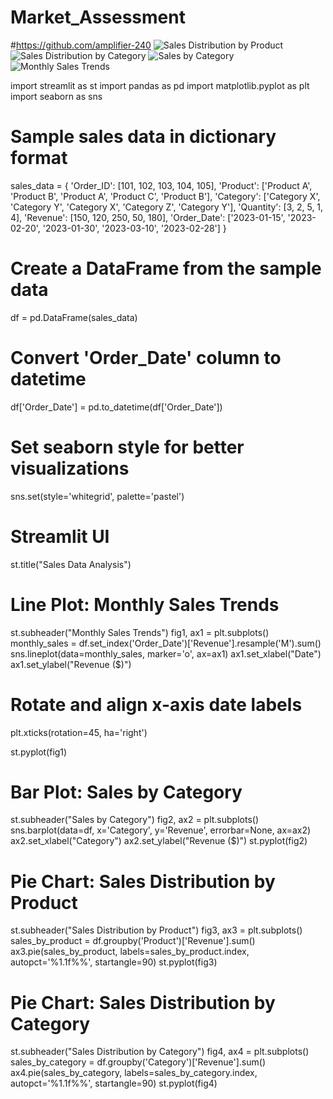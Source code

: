 # Market_Assessment

#https://github.com/amplifier-240
![Sales Distribution by Product](https://github.com/amplifier-240/Sales-and-Trend-Analysis/assets/142837381/c3e0d44b-13f1-4c4b-b96b-6ef1cf8e54e6)
![Sales Distribution by Category](https://github.com/amplifier-240/Sales-and-Trend-Analysis/assets/142837381/98d1e7f1-ba09-46e0-84a2-23202dfd67c7)
![Sales by Category](https://github.com/amplifier-240/Sales-and-Trend-Analysis/assets/142837381/54665b82-d0e5-42c5-82c2-a3135649227c)
![Monthly Sales Trends](https://github.com/amplifier-240/Sales-and-Trend-Analysis/assets/142837381/732391be-7065-4ea7-bb2e-f58893f54f53)

import streamlit as st
import pandas as pd
import matplotlib.pyplot as plt
import seaborn as sns

# Sample sales data in dictionary format
sales_data = {
    'Order_ID': [101, 102, 103, 104, 105],
    'Product': ['Product A', 'Product B', 'Product A', 'Product C', 'Product B'],
    'Category': ['Category X', 'Category Y', 'Category X', 'Category Z', 'Category Y'],
    'Quantity': [3, 2, 5, 1, 4],
    'Revenue': [150, 120, 250, 50, 180],
    'Order_Date': ['2023-01-15', '2023-02-20', '2023-01-30', '2023-03-10', '2023-02-28']
}

# Create a DataFrame from the sample data
df = pd.DataFrame(sales_data)

# Convert 'Order_Date' column to datetime
df['Order_Date'] = pd.to_datetime(df['Order_Date'])

# Set seaborn style for better visualizations
sns.set(style='whitegrid', palette='pastel')

# Streamlit UI
st.title("Sales Data Analysis")

# Line Plot: Monthly Sales Trends
st.subheader("Monthly Sales Trends")
fig1, ax1 = plt.subplots()
monthly_sales = df.set_index('Order_Date')['Revenue'].resample('M').sum()
sns.lineplot(data=monthly_sales, marker='o', ax=ax1)
ax1.set_xlabel("Date")
ax1.set_ylabel("Revenue ($)")

# Rotate and align x-axis date labels
plt.xticks(rotation=45, ha='right')

st.pyplot(fig1)

# Bar Plot: Sales by Category
st.subheader("Sales by Category")
fig2, ax2 = plt.subplots()
sns.barplot(data=df, x='Category', y='Revenue', errorbar=None, ax=ax2)
ax2.set_xlabel("Category")
ax2.set_ylabel("Revenue ($)")
st.pyplot(fig2)

# Pie Chart: Sales Distribution by Product
st.subheader("Sales Distribution by Product")
fig3, ax3 = plt.subplots()
sales_by_product = df.groupby('Product')['Revenue'].sum()
ax3.pie(sales_by_product, labels=sales_by_product.index, autopct='%1.1f%%', startangle=90)
st.pyplot(fig3)

# Pie Chart: Sales Distribution by Category
st.subheader("Sales Distribution by Category")
fig4, ax4 = plt.subplots()
sales_by_category = df.groupby('Category')['Revenue'].sum()
ax4.pie(sales_by_category, labels=sales_by_category.index, autopct='%1.1f%%', startangle=90)
st.pyplot(fig4)
